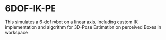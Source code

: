 # 6DOF-IK-PE
This simulates a 6-dof robot on a linear axis. Including custom IK implementation and algorithm for 3D-Pose Estimation on perceived Boxes in workspace
